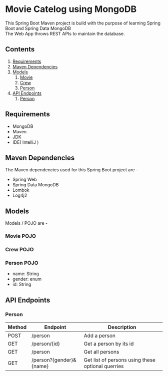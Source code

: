 # Movie Catelog using MongoDB

This Spring Boot Maven project is build with the purpose of learning Spring Boot and Spring Data MongoDB  
The Web App throws REST APIs to maintain the database.

## Contents

1. [Requirements](#requirements)
2. [Maven Dependencies](#maven-dependencies)
3. [Models](#models)
   1. [Movie](#movie-pojo)
   2. [Crew](#crew-pojo)
   3. [Person](#person-pojo)
4. [API Endpoints](#api-endpoints)
   1. [Person](#person)

## Requirements
- MongoDB
- Maven
- JDK
- IDE( IntelliJ )

## Maven Dependencies
The Maven dependencies used for this Spring Boot project are - 
- Spring Web
- Spring Data MongoDB
- Lombok
- Log4j2

## Models 
Models / POJO are - 
### Movie POJO
### Crew POJO
### Person POJO
- name: String
- gender: enum
- id: String

## API Endpoints
### Person
Method | Endpoint | Description
-------|----------|-------------
POST | /person | Add a person
GET | /person/{id} | Get a person by its id
GET | /person | Get all persons
GET | /person?{gender}&{name} | Get list of persons using these optional querries
